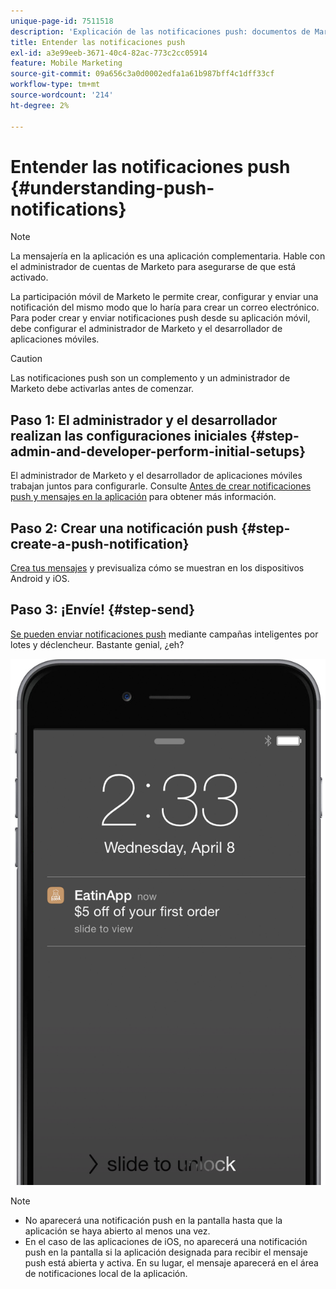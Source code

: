 ```yaml
---
unique-page-id: 7511518
description: 'Explicación de las notificaciones push: documentos de Marketo, documentación del producto'
title: Entender las notificaciones push
exl-id: a3e99eeb-3671-40c4-82ac-773c2cc05914
feature: Mobile Marketing
source-git-commit: 09a656c3a0d0002edfa1a61b987bff4c1dff33cf
workflow-type: tm+mt
source-wordcount: '214'
ht-degree: 2%

---
```


# Entender las notificaciones push {#understanding-push-notifications}

>[!NOTE]
>
>La mensajería en la aplicación es una aplicación complementaria. Hable con el administrador de cuentas de Marketo para asegurarse de que está activado.

La participación móvil de Marketo le permite crear, configurar y enviar una notificación del mismo modo que lo haría para crear un correo electrónico.  Para poder crear y enviar notificaciones push desde su aplicación móvil, debe configurar el administrador de Marketo y el desarrollador de aplicaciones móviles.

>[!CAUTION]
>
>Las notificaciones push son un complemento y un administrador de Marketo debe activarlas antes de comenzar.

## Paso 1: El administrador y el desarrollador realizan las configuraciones iniciales {#step-admin-and-developer-perform-initial-setups}

El administrador de Marketo y el desarrollador de aplicaciones móviles trabajan juntos para configurarle. Consulte [Antes de crear notificaciones push y mensajes en la aplicación](/help/marketo/product-docs/mobile-marketing/admin/before-you-create-push-notifications-and-in-app-messages.md) para obtener más información.

## Paso 2: Crear una notificación push {#step-create-a-push-notification}

[Crea tus mensajes](/help/marketo/product-docs/mobile-marketing/push-notifications/create-a-push-notification.md) y previsualiza cómo se muestran en los dispositivos Android y iOS.

## Paso 3: ¡Envíe! {#step-send}

[Se pueden enviar notificaciones push](/help/marketo/product-docs/mobile-marketing/push-notifications/send-a-mobile-push-notification.md) mediante campañas inteligentes por lotes y déclencheur. Bastante genial, ¿eh?

![](assets/image2015-4-27-8-3a41-3a43.png)

>[!NOTE]
>
>* No aparecerá una notificación push en la pantalla hasta que la aplicación se haya abierto al menos una vez.
>* En el caso de las aplicaciones de iOS, no aparecerá una notificación push en la pantalla si la aplicación designada para recibir el mensaje push está abierta y activa. En su lugar, el mensaje aparecerá en el área de notificaciones local de la aplicación.
